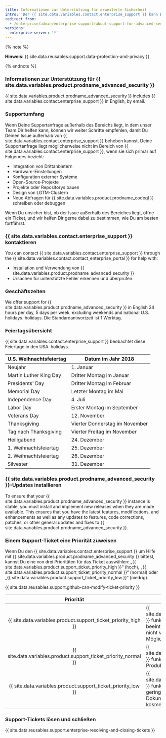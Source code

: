 ```yaml
---
title: Informationen zur Unterstützung für erweiterte Sicherheit
intro: 'Der {{ site.data.variables.contact.enterprise_support }} kann Dir helfen, Probleme zu beheben, auf die Du bei der Verwendung von {{ site.data.variables.product.prodname_advanced_security }} stößt.'
redirect_from:
  - /enterprise/admin/enterprise-support/about-support-for-advanced-security
versions:
  enterprise-server: '*'
---
```


{% note %}

**Hinweis**: {{ site.data.reusables.support.data-protection-and-privacy }}

{% endnote %}

### Informationen zur Unterstützung für {{ site.data.variables.product.prodname_advanced_security }}

{{ site.data.variables.product.prodname_advanced_security }} includes {{ site.data.variables.contact.enterprise_support }} in English, by email.

### Supportumfang

Wenn Deine Supportanfrage außerhalb des Bereichs liegt, in dem unser Team Dir helfen kann, können wir weiter Schritte empfehlen, damit Du Deinen Issue außerhalb von {{ site.data.variables.contact.enterprise_support }} beheben kannst. Deine Supportanfrage liegt möglicherweise nicht im Bereich von {{ site.data.variables.contact.enterprise_support }}, wenn sie sich primär auf Folgendes bezieht:
- Integration von Drittanbietern
- Hardware-Einstellungen
- Konfiguration externer Systeme
- Open-Source-Projekte
- Projekte oder Repositorys bauen
- Design von LGTM-Clustern
- Neue Abfragen für {{ site.data.variables.product.prodname_codeql }} schreiben oder debuggen

Wenn Du unsicher bist, ob der Issue außerhalb des Bereiches liegt, öffne ein Ticket, und wir helfen Dir gerne dabei zu bestimmen, wie Du am besten fortfährst.

### {{ site.data.variables.contact.enterprise_support }} kontaktieren

You can contact {{ site.data.variables.contact.enterprise_support }} through the {{ site.data.variables.contact.contact_enterprise_portal }} for help with:
- Installation und Verwendung von {{ site.data.variables.product.prodname_advanced_security }}
- Ursachen für unterstützte Fehler erkennen und überprüfen

### Geschäftszeiten

We offer support for {{ site.data.variables.product.prodname_advanced_security }} in English 24 hours per day, 5 days per week, excluding weekends and national U.S. holidays. holidays. Die Standardantwortzeit ist 1 Werktag.

### Feiertagsübersicht

{{ site.data.variables.contact.enterprise_support }} beobachtet diese Feiertage in den USA. holidays.

| U.S. Weihnachtsfeiertag | Datum im Jahr 2018             |
| ----------------------- | ------------------------------ |
| Neujahr                 | 1. Januar                      |
| Martin Luther King Day  | Dritter Montag im Januar       |
| Presidents' Day         | Dritter Montag im Februar      |
| Memorial Day            | Letzter Montag im Mai          |
| Independence Day        | 4. Juli                        |
| Labor Day               | Erster Montag im September     |
| Veterans Day            | 12. November                   |
| Thanksgiving            | Vierter Donnerstag im November |
| Tag nach Thanksgiving   | Vierter Freitag im November    |
| Heiligabend             | 24. Dezember                   |
| 1. Weihnachtsfeiertag   | 25. Dezember                   |
| 2. Weihnachtsfeiertag   | 26. Dezember                   |
| Silvester               | 31. Dezember                   |

### {{ site.data.variables.product.prodname_advanced_security }}-Updates installieren

To ensure that your {{ site.data.variables.product.prodname_advanced_security }} instance is stable, you must install and implement new releases when they are made available. This ensures that you have the latest features, modifications, and enhancements as well as any updates to features, code corrections, patches, or other general updates and fixes to {{ site.data.variables.product.prodname_advanced_security }}.

### Einem Support-Ticket eine Priorität zuweisen

Wenn Du den {{ site.data.variables.contact.enterprise_support }} um Hilfe mit {{ site.data.variables.product.prodname_advanced_security }} bittest, kannst Du eine von drei Prioritäten für das Ticket auswählen: „{{ site.data.variables.product.support_ticket_priority_high }}“ (hoch), „{{ site.data.variables.product.support_ticket_priority_normal }}“ (normal) oder „{{ site.data.variables.product.support_ticket_priority_low }}“ (niedrig).

{{ site.data.reusables.support.github-can-modify-ticket-priority }}

|                             Priorität                              | Beschreibung                                                                                                                                                                                                                                             |
|:------------------------------------------------------------------:| -------------------------------------------------------------------------------------------------------------------------------------------------------------------------------------------------------------------------------------------------------- |
|  {{ site.data.variables.product.support_ticket_priority_high }}  | {{ site.data.variables.product.prodname_advanced_security }} funktioniert nicht oder bricht ab oder ist stark beeinträchtigt, so dass der Endbenutzer die Software nicht vernünftig nutzen kann und es gibt keine Möglichkeit, das Problem zu umgehen. |
| {{ site.data.variables.product.support_ticket_priority_normal }} | {{ site.data.variables.product.prodname_advanced_security }} funktioniert inkonsistent, was die Nutzung und Produktivität für den Endbenutzer beeinträchtigt.                                                                                          |
|  {{ site.data.variables.product.support_ticket_priority_low }}   | {{ site.data.variables.product.prodname_advanced_security }} funktioniert beständig, aber der Endbenutzer bittet um geringfügige Änderungen in der Software, wie z.B. Dokumentationsaktualisierungen, Behebung kosmetischer Fehler oder Erweiterungen. |

### Support-Tickets lösen und schließen

{{ site.data.reusables.support.enterprise-resolving-and-closing-tickets }}
